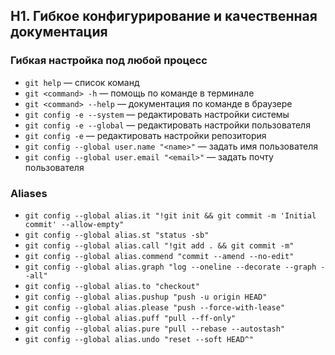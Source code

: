 ## H1. Гибкое конфигурирование и качественная документация
### Гибкая настройка под любой процесс
- `git help` — список команд
- `git <command> -h` — помощь по команде в терминале
- `git <command> --help` — документация по команде в браузере
- `git config -e --system` — редактировать настройки системы
- `git config -e --global` — редактировать настройки пользователя
- `git config -e` — редактировать настройки репозитория
- `git config --global user.name "<name>"` — задать имя пользователя
- `git config --global user.email "<email>"` — задать почту пользователя

### Aliases

- `git config --global alias.it "!git init && git commit -m 'Initial commit' --allow-empty"`
- `git config --global alias.st "status -sb"`
- `git config --global alias.call "!git add . && git commit -m"`
- `git config --global alias.commend "commit --amend --no-edit"`
- `git config --global alias.graph "log --oneline --decorate --graph --all"`
- `git config --global alias.to "checkout"`
- `git config --global alias.pushup "push -u origin HEAD"`
- `git config --global alias.please "push --force-with-lease"`
- `git config --global alias.puff "pull --ff-only"`
- `git config --global alias.pure "pull --rebase --autostash"`
- `git config --global alias.undo "reset --soft HEAD^"`